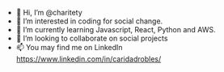 - 👋 Hi, I’m @charitety
- 👀 I’m interested in coding for social change.
- 🌱 I’m currently learning Javascript, React, Python and AWS.
- 💞️ I’m looking to collaborate on social projects 
- 📫 You may find me on LinkedIn https://www.linkedin.com/in/caridadrobles/

<!---
charitety/charitety is a ✨ special ✨ repository because its `README.md` (this file) appears on your GitHub profile.
You can click the Preview link to take a look at your changes.
--->
